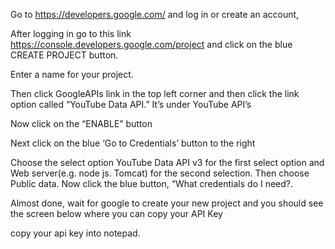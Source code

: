Go to https://developers.google.com/ and log in or create an account,

After logging in go to this link https://console.developers.google.com/project and click on the blue CREATE PROJECT button.

Enter a name for your project.

Then click GoogleAPIs link in the top left corner and then click the link option called “YouTube Data API.” It’s under YouTube API’s

Now click on the “ENABLE” button

Next click on the blue ‘Go to Credentials’ button to the right

Choose the select option YouTube Data API v3 for the first select option and Web server(e.g. node js. Tomcat) for the second selection. Then choose Public data. Now click the blue button, “What credentials do I need?.

Almost done, wait for google to create your new project and you should see the screen below where you can copy your API Key

copy your api key into notepad.
